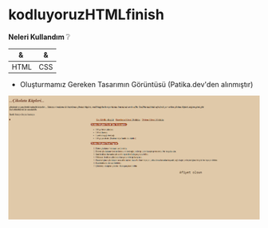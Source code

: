 # kodluyoruzHTMLfinish

<b>Neleri Kullandım  </b>:grey_question:

| & | & |
| --- | --- |
| HTML | CSS |

- Oluşturmamız Gereken Tasarımın Görüntüsü (Patika.dev'den alınmıştır)

![Oluşturmamız gereken sitenin görüntüsü (Patika.Dev'den alınmıştır)](https://github.com/Kodluyoruz/taskforce/blob/main/html/html-odev3/figures/%C3%A7ikolatak%C3%BCpleri.PNG?raw=true)
